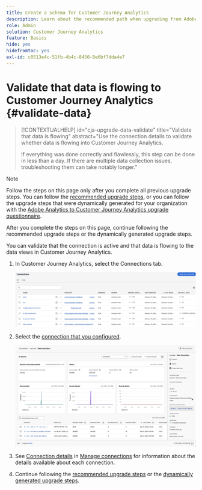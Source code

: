 ```yaml
---
title: Create a schema for Customer Journey Analytics
description: Learn about the recommended path when upgrading from Adobe Analytics to Customer Journey Analytics
role: Admin
solution: Customer Journey Analytics
feature: Basics
hide: yes
hidefromtoc: yes
exl-id: c0513e4c-51fb-4b4c-8450-8e6bf7dda4e7
---
```

# Validate that data is flowing to Customer Journey Analytics {#validate-data}

<!-- markdownlint-disable MD034 -->

>[!CONTEXTUALHELP]
>id="cja-upgrade-data-validate"
>title="Validate that data is flowing"
>abstract="Use the connection details to validate whether data is flowing into Customer Journey Analytics.
>
>If everything was done correctly and flawlessly, this step can be done in less than a day. If there are multiple data collection issues, troubleshooting them can take notably longer."

<!-- markdownlint-enable MD034 -->

>[!NOTE]
> 
>Follow the steps on this page only after you complete all previous upgrade steps. You can follow the [recommended upgrade steps](/help/getting-started/cja-upgrade/cja-upgrade-recommendations.md#recommended-upgrade-steps-for-most-organizations), or you can follow the upgrade steps that were dynamically generated for your organization with the [Adobe Analytics to Customer Journey Analytics upgrade questionnaire](https://gigazelle.github.io/cja-ttv/). 
>
>After you complete the steps on this page, continue following the recommended upgrade steps or the dynamically generated upgrade steps. 

You can validate that the connection is active and that data is flowing to the data views in Customer Journey Analytics.

1. In Customer Journey Analytics, select the Connections tab. 

   ![list view](assets/list-view.png)

1. Select the [connection that you configured](/help/getting-started/cja-upgrade/cja-upgrade-connection.md).

   ![All datasets window showing the widgets and settings](assets/conn-details.png)

1. See [Connection details](/help/connections/manage-connections.md#manage-connections) in [Manage connections](/help/connections/manage-connections.md) for information about the details available about each connection. 

1. Continue following the [recommended upgrade steps](/help/getting-started/cja-upgrade/cja-upgrade-recommendations.md#recommended-upgrade-steps-for-most-organizations) or the [dynamically generated upgrade steps](https://gigazelle.github.io/cja-ttv/). 

<!-- Should we duplicate the content here or single source it with /help/connections/manage-connections.md -->
